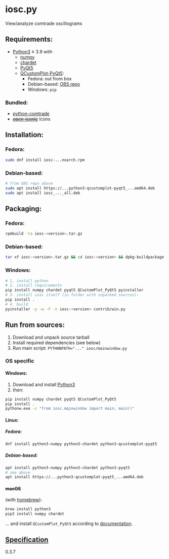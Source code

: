 # iosc.py

View/analyze comtrade oscillograms

## Requirements:
- [Python3](https://www.python.org/) &ge; 3.9 with
  - [numpy](https://numpy.org/)
  - [chardet](https://github.com/chardet/chardet)
  - [PyQt5](https://www.riverbankcomputing.com/software/pyqt/)
  - [QCustomPlot-PyQt5](https://pypi.org/project/QCustomPlot-PyQt5/):
     * Fedora: out from box
     * Debian-based: [OBS repo](https://build.opensuse.org/package/show/home:sergeyopensuse:gpxviewer/python-qcustomplot-pyqt)
     * Windows: `pip`

### Bundled:
- [python-comtrade](https://github.com/dparrini/python-comtrade)
- [~~open-iconic~~](https://github.com/iconic/open-iconic) icons

## Installation:
### Fedora:

```sh
sudo dnf install iosc-...noarch.rpm
```

### Debian-based:

```sh
# from OBS repo above
sudo apt install https://...python3-qcustomplot-pyqt5_...amd64.deb
sudo apt install iosc_..._all.deb
```

## Packaging:

### Fedora:

```sh
rpmbuild -ta iosc-<version>.tar.gz
```

### Debian-based:

```sh
tar xf iosc-<version>.tar.gz && cd iosc-<version> && dpkg-buildpackage
```

### Windows:

```sh
# 1. install python
# 2. install requirements
pip install numpy chardet pyqt5 QCustomPlot_PyQt5 pyinstaller
# 3. install iosc itself (in folder with unpacked sources):
pip install .
# 4. build
pyinstaller -y -w -F -n iosc-<version> contrib/win.py
```

## Run from sources:

1. Download and unpack source tarball
2. Install required dependencies (see below)
3. Run main script: `PYTHONPATH="..." iosc/mainwindow.py`

### OS specific
#### Windows:

1. Download and install [Python3](https://www.python.org/downloads/windows/)
2. then:

```cmd
pip install numpy chardet pyqt5 QCustomPlot_PyQt5
pip install .
pythonw.exe -c "from iosc.mqinwindow import main; main()"
```

#### Linux:
##### Fedora:

```sh
dnf install python3-numpy python3-chardet python3-qcustomplot-pyqt5
```

##### Debian-based:

```sh
apt install python3-numpy python3-chardet python3-pyqt5
# see above
apt install https://...python3-qcustomplot-pyqt5_...amd64.deb
```

#### ~~macOS~~

(with [homebrew](https://brew.sh/)):

```sh
brew install python3
pip3 install numpy chardet
```

&hellip; and install `QCustomPlot_PyQt5` according to [documentation](https://github.com/salsergey/QCustomPlot-PyQt#macos).

## [Specification](https://github.com/michDaven/AbScan-TechReq)
0.3.7